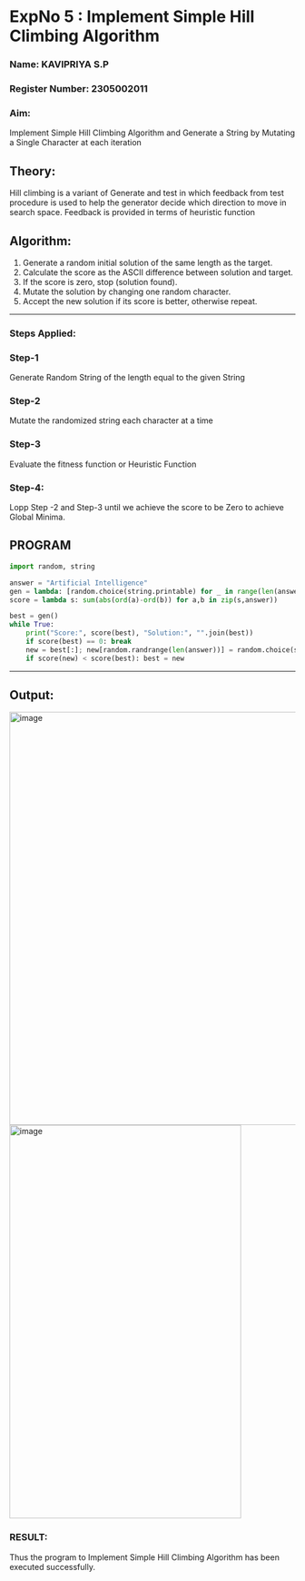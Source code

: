 <h1>ExpNo 5 : Implement Simple Hill Climbing Algorithm</h1> 
<h3>Name: KAVIPRIYA S.P            </h3>
<h3>Register Number: 2305002011         </h3>
<H3>Aim:</H3>
<p>Implement Simple Hill Climbing Algorithm and Generate a String by Mutating a Single Character at each iteration </p>
<h2> Theory: </h2>
<p>Hill climbing is a variant of Generate and test in which feedback from test procedure is used to help the generator decide which direction to move in search space.
Feedback is provided in terms of heuristic function
</p>


<h2>Algorithm:</h2>
<p>
<ol>
 <li> Generate a random initial solution of the same length as the target.</li> 
<li>Calculate the score as the ASCII difference between solution and target.</li>
 <li>If the score is zero, stop (solution found).</li>
 <li>Mutate the solution by changing one random character.</li>
 <li>Accept the new solution if its score is better, otherwise repeat.</li>
</ol>
</p>
<hr>
<h3> Steps Applied:</h3>
<h3>Step-1</h3>
<p> Generate Random String of the length equal to the given String</p>
<h3>Step-2</h3>
<p>Mutate the randomized string each character at a time</p>
<h3>Step-3</h3>
<p> Evaluate the fitness function or Heuristic Function</p>
<h3>Step-4:</h3>
<p> Lopp Step -2 and Step-3  until we achieve the score to be Zero to achieve Global Minima.</p>

## PROGRAM
```python
import random, string

answer = "Artificial Intelligence"
gen = lambda: [random.choice(string.printable) for _ in range(len(answer))]
score = lambda s: sum(abs(ord(a)-ord(b)) for a,b in zip(s,answer))

best = gen()
while True:
    print("Score:", score(best), "Solution:", "".join(best))
    if score(best) == 0: break
    new = best[:]; new[random.randrange(len(answer))] = random.choice(string.printable)
    if score(new) < score(best): best = new
```

<hr>
<h2>Output:</h2>
<img width="611" height="728" alt="image" src="https://github.com/user-attachments/assets/5a7861ef-99cb-450f-a86a-1ba78b834dcc" />
<img width="408" height="693" alt="image" src="https://github.com/user-attachments/assets/5570dedb-e40d-4296-bd4a-f91dec0ada76" />


<h3>RESULT:</h3>
<p>Thus the program to Implement Simple Hill Climbing Algorithm has been executed successfully. </p>

